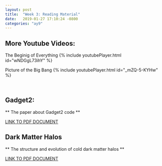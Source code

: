 ```yaml
---
layout: post
title:  "Week 3: Reading Material"
date:   2019-01-27 17:10:24 -0800
categories: "ay9"
---
```


## More Youtube Videos:

The Beginig of Everything
{% include youtubePlayer.html id="wNDGgL73ihY" %}

Picture of the Big Bang
{% include youtubePlayer.html id="_mZQ-5-KYHw" %}

<br>

## Gadget2:

** The paper about Gadget2 code **

[ LINK TO PDF DOCUMENT ]( https://wwwmpa.mpa-garching.mpg.de/gadget/gadget2-paper.pdf )

## Dark Matter Halos

** The structure and evolution of cold dark matter halos **

[ LINK TO PDF DOCUMENT ]( https://www.ucolick.org/~diemand/vl/publ/dm_dm_minirev.pdf )
